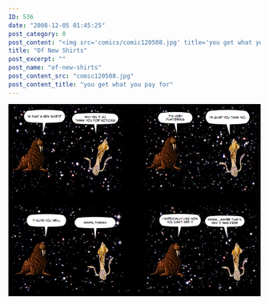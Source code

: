 ```yaml
---
ID: 536
date: "2008-12-05 01:45:25"
post_category: 0
post_content: "<img src='comics/comic120508.jpg' title='you get what you pay for' />"
title: "Of New Shirts"
post_excerpt: ""
post_name: "of-new-shirts"
post_content_src: "comic120508.jpg"
post_content_title: "you get what you pay for"
---
```



[![you get what you pay for](/comics-hi-res/comic120508.jpg)](/comics-hi-res/comic120508.jpg)

